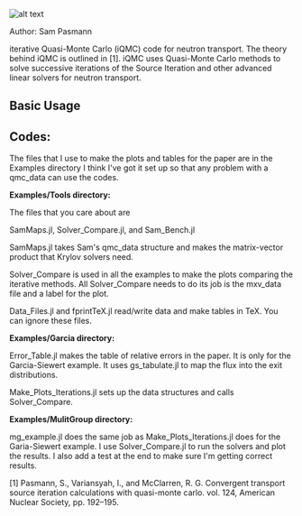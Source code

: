 ![alt text](https://raw.githubusercontent.com/spasmann/iQMC/main/post_process/figures/iQMC_logo_2.png)

Author: Sam Pasmann

iterative Quasi-Monte Carlo (iQMC) code for neutron transport.
The theory behind iQMC is outlined in [1]. iQMC uses Quasi-Monte Carlo 
methods to solve successive iterations of the Source Iteration and other advanced
linear solvers for neutron transport.
 
## Basic Usage 
  
## Codes: 

The files that I use to make the plots and tables for the paper are in the Examples directory
I think I've got it set up so that any problem with a qmc_data can use the codes.

__Examples/Tools directory:__

The files that you care about are

SamMaps.jl, Solver_Compare.jl, and Sam_Bench.jl

SamMaps.jl takes Sam's qmc_data structure and makes the matrix-vector
product that Krylov solvers need.

Solver_Compare is used in all the examples to make the plots comparing
the iterative methods. All Solver_Compare needs to do its job is the
mxv_data file and a label for the plot.

Data_Files.jl and fprintTeX.jl read/write data and make tables in TeX. You can
ignore these files.

__Examples/Garcia directory:__

Error_Table.jl makes the table of relative errors in the paper. It is
only for the Garcia-Siewert example. It uses gs_tabulate.jl to map the
flux into the exit distributions.

Make_Plots_Iterations.jl sets up the data structures and calls Solver_Compare.

__Examples/MulitGroup directory:__ 

mg_example.jl does the same job as
Make_Plots_Iterations.jl does for the Garia-Siewert example. I use
Solver_Compare.jl to run the solvers and plot the results. I also add
a test at the end to make sure I'm getting correct results.

[1] Pasmann, S., Variansyah, I., and McClarren, R. G. Convergent transport source iteration calculations with quasi-monte carlo. vol. 124, American Nuclear Society, pp. 192–195.
